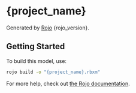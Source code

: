 # {project_name}
Generated by [Rojo](https://github.com/rojo-rbx/rojo) {rojo_version}.

## Getting Started
To build this model, use:

```bash
rojo build -o "{project_name}.rbxm"
```

For more help, check out [the Rojo documentation](https://rojo.space/docs).
